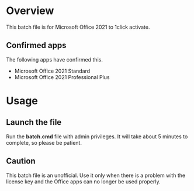 # Overview

This batch file is for Microsoft Office 2021 to 1click activate.

## Confirmed apps

The following apps have confirmed this.

- Microsoft Office 2021 Standard
- Microsoft Office 2021 Professional Plus

# Usage

## Launch the file

Run the **batch.cmd** file with admin privileges. It will take about 5 minutes to complete, so please be patient.

## Caution

This batch file is an unofficial. Use it only when there is a problem with the license key and the Office apps can no longer be used properly.
